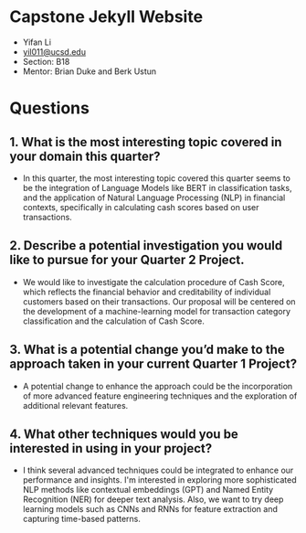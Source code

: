 # Capstone Jekyll Website

- Yifan Li
- yil011@ucsd.edu
- Section: B18
- Mentor: Brian Duke and Berk Ustun
# Questions
## 1. What is the most interesting topic covered in your domain this quarter?
  - In this quarter, the most interesting topic covered this quarter seems to be the integration of Language Models like BERT in classification tasks, and the application of Natural Language Processing (NLP) in financial contexts, specifically in calculating cash scores based on user transactions.
## 2. Describe a potential investigation you would like to pursue for your Quarter 2 Project.
  - We would like to investigate the calculation procedure of Cash Score, which reflects the financial behavior and creditability of individual customers based on their transactions. Our proposal will be centered on the development of a machine-learning model for transaction category classification and the calculation of Cash Score. 
## 3. What is a potential change you’d make to the approach taken in your current Quarter 1 Project?
  - A potential change to enhance the approach could be the incorporation of more advanced feature engineering techniques and the exploration of additional relevant features. 
## 4. What other techniques would you be interested in using in your project?
  - I think several advanced techniques could be integrated to enhance our performance and insights. I'm interested in exploring more sophisticated NLP methods like contextual embeddings (GPT) and Named Entity Recognition (NER) for deeper text analysis. Also, we want to try deep learning models such as CNNs and RNNs for feature extraction and capturing time-based patterns.
